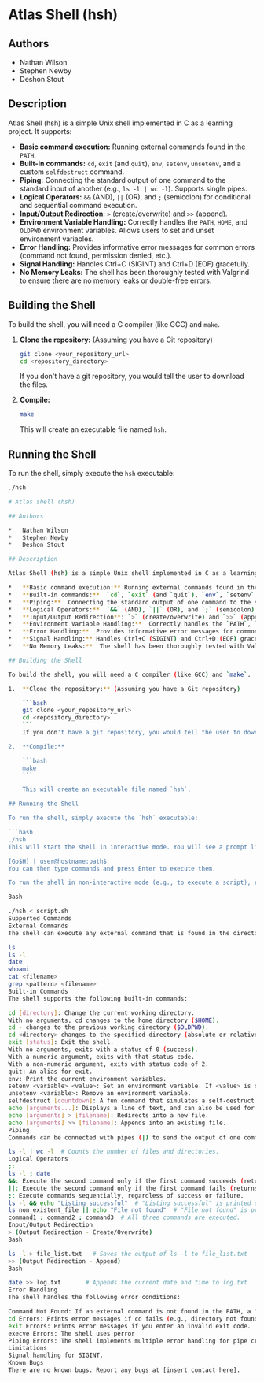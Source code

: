 # Atlas Shell (hsh)

## Authors

*   Nathan Wilson
*   Stephen Newby
*   Deshon Stout

## Description

Atlas Shell (hsh) is a simple Unix shell implemented in C as a learning project.  It supports:

*   **Basic command execution:** Running external commands found in the `PATH`.
*   **Built-in commands:**  `cd`, `exit` (and `quit`), `env`, `setenv`, `unsetenv`, and a custom `selfdestruct` command.
*   **Piping:**  Connecting the standard output of one command to the standard input of another (e.g., `ls -l | wc -l`).  Supports single pipes.
*   **Logical Operators:**  `&&` (AND), `||` (OR), and `;` (semicolon) for conditional and sequential command execution.
*   **Input/Output Redirection**: `>` (create/overwrite) and `>>` (append).
*   **Environment Variable Handling:**  Correctly handles the `PATH`, `HOME`, and `OLDPWD` environment variables.  Allows users to set and unset environment variables.
*   **Error Handling:**  Provides informative error messages for common errors (command not found, permission denied, etc.).
*   **Signal Handling:** Handles Ctrl+C (SIGINT) and Ctrl+D (EOF) gracefully.
*   **No Memory Leaks:**  The shell has been thoroughly tested with Valgrind to ensure there are no memory leaks or double-free errors.

## Building the Shell

To build the shell, you will need a C compiler (like GCC) and `make`.

1.  **Clone the repository:** (Assuming you have a Git repository)

    ```bash
    git clone <your_repository_url>
    cd <repository_directory>
    ```
    If you don't have a git repository, you would tell the user to download the files.

2.  **Compile:**

    ```bash
    make
    ```

    This will create an executable file named `hsh`.

## Running the Shell

To run the shell, simply execute the `hsh` executable:

```bash
./hsh

# Atlas shell (hsh)

## Authors

*   Nathan Wilson
*   Stephen Newby
*   Deshon Stout

## Description

Atlas Shell (hsh) is a simple Unix shell implemented in C as a learning project.  It supports:

*   **Basic command execution:** Running external commands found in the `PATH`.
*   **Built-in commands:**  `cd`, `exit` (and `quit`), `env`, `setenv`, `unsetenv`, and a custom `selfdestruct` command.
*   **Piping:**  Connecting the standard output of one command to the standard input of another (e.g., `ls -l | wc -l`).  Supports single pipes.
*   **Logical Operators:**  `&&` (AND), `||` (OR), and `;` (semicolon) for conditional and sequential command execution.
*   **Input/Output Redirection**: `>` (create/overwrite) and `>>` (append).
*   **Environment Variable Handling:**  Correctly handles the `PATH`, `HOME`, and `OLDPWD` environment variables.  Allows users to set and unset environment variables.
*   **Error Handling:**  Provides informative error messages for common errors (command not found, permission denied, etc.).
*   **Signal Handling:** Handles Ctrl+C (SIGINT) and Ctrl+D (EOF) gracefully.
*   **No Memory Leaks:**  The shell has been thoroughly tested with Valgrind to ensure there are no memory leaks or double-free errors.

## Building the Shell

To build the shell, you will need a C compiler (like GCC) and `make`.

1.  **Clone the repository:** (Assuming you have a Git repository)

    ```bash
    git clone <your_repository_url>
    cd <repository_directory>
    ```
    If you don't have a git repository, you would tell the user to download the files.

2.  **Compile:**

    ```bash
    make
    ```

    This will create an executable file named `hsh`.

## Running the Shell

To run the shell, simply execute the `hsh` executable:

```bash
./hsh
This will start the shell in interactive mode. You will see a prompt like this:

[Go$H] | user@hostname:path$
You can then type commands and press Enter to execute them.

To run the shell in non-interactive mode (e.g., to execute a script), redirect the script to the shell's standard input:

Bash

./hsh < script.sh
Supported Commands
External Commands
The shell can execute any external command that is found in the directories listed in the PATH environment variable.  Examples:

ls
ls -l
date
whoami
cat <filename>
grep <pattern> <filename>
Built-in Commands
The shell supports the following built-in commands:

cd [directory]: Change the current working directory.
With no arguments, cd changes to the home directory ($HOME).
cd - changes to the previous working directory ($OLDPWD).
cd <directory> changes to the specified directory (absolute or relative paths are supported).
exit [status]: Exit the shell.
With no arguments, exits with a status of 0 (success).
With a numeric argument, exits with that status code.
With a non-numeric argument, exits with status code of 2.
quit: An alias for exit.
env: Print the current environment variables.
setenv <variable> <value>: Set an environment variable. If <value> is omitted, it sets the variable to an empty string. If the variable already exists, it overwrites it.
unsetenv <variable>: Remove an environment variable.
selfdestruct [countdown]: A fun command that simulates a self-destruct sequence (for demonstration purposes). It takes an optional countdown timer in seconds.
echo [arguments...]: Displays a line of text, and can also be used for I/O redirection.
echo [arguments] > [filename]: Redirects into a new file.
echo [arguments] >> [filename]: Appends into an existing file.
Piping
Commands can be connected with pipes (|) to send the output of one command to the input of another:

ls -l | wc -l  # Counts the number of files and directories.
Logical Operators
;:
ls -l ; date
&&: Execute the second command only if the first command succeeds (returns 0).
||: Execute the second command only if the first command fails (returns non-zero).
;: Execute commands sequentially, regardless of success or failure.
ls -l && echo "Listing successful"  # "Listing successful" is printed only if ls succeeds.
ls non_existent_file || echo "File not found"  # "File not found" is printed if ls fails.
command1 ; command2 ; command3  # All three commands are executed.
Input/Output Redirection
> (Output Redirection - Create/Overwrite)
Bash

ls -l > file_list.txt   # Saves the output of ls -l to file_list.txt
>> (Output Redirection - Append)
Bash

date >> log.txt       # Appends the current date and time to log.txt
Error Handling
The shell handles the following error conditions:

Command Not Found: If an external command is not found in the PATH, a "not found" message is printed.
cd Errors: Prints error messages if cd fails (e.g., directory not found, HOME or OLDPWD not set).
exit Errors: Prints error messages if you enter an invalid exit code.
execve Errors: The shell uses perror
Piping Errors: The shell implements multiple error handling for pipe creation.
Limitations
Signal handling for SIGINT.
Known Bugs
There are no known bugs. Report any bugs at [insert contact here].
